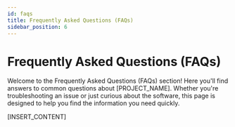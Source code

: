 ```yaml
---
id: faqs
title: Frequently Asked Questions (FAQs)
sidebar_position: 6
---
```


# Frequently Asked Questions (FAQs)

Welcome to the Frequently Asked Questions (FAQs) section! Here you'll find answers to common questions about [PROJECT_NAME]. Whether you're troubleshooting an issue or just curious about the software, this page is designed to help you find the information you need quickly.

[INSERT_CONTENT]
